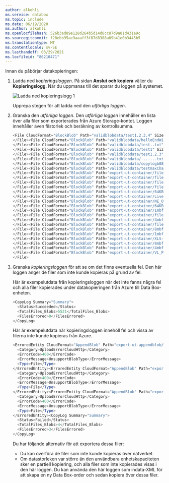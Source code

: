 ```yaml
---
author: alkohli
ms.service: databox
ms.topic: include
ms.date: 06/19/2020
ms.author: alkohli
ms.openlocfilehash: 526b3ad89e128d264b5d14d8cc87d9a81d431a9c
ms.sourcegitcommit: f28ebb95ae9aaaff3f87d8388a09b41e0b3445b5
ms.translationtype: MT
ms.contentlocale: sv-SE
ms.lasthandoff: 03/29/2021
ms.locfileid: "86210471"
---
```

Innan du påbörjar datakopieringen:

1. Ladda ned *kopieringsloggen*. På sidan **Anslut och kopiera** väljer du **Kopieringslogg**. När du uppmanas till det sparar du loggen på systemet. 

    ![Ladda ned kopieringslogg 1](../articles/databox/media/data-box-deploy-export-copy-data/download-copy-log-1.png)

  
    Upprepa stegen för att ladda ned den *utförliga loggen*. 

2. Granska den *utförliga loggen*. Den *utförliga loggen* innehåller en lista över alla filer som exporterades från Azure Storage-kontot. Loggen innehåller även filstorlek och beräkning av kontrollsumma.

    ```powershell
    <File CloudFormat="BlockBlob" Path="validblobdata/test1.2.3.4" Size="1024" crc64="7573843669953104266">
    </File><File CloudFormat="BlockBlob" Path="validblobdata/helloEndWithDot..txt" Size="11" crc64="7320094093915972193">
    </File><File CloudFormat="BlockBlob" Path="validblobdata/test..txt" Size="12" crc64="17906086011702236012">
    </File><File CloudFormat="BlockBlob" Path="validblobdata/test1" Size="1024" crc64="7573843669953104266">
    </File><File CloudFormat="BlockBlob" Path="validblobdata/test1.2.3" Size="1024" crc64="7573843669953104266">
    </File><File CloudFormat="BlockBlob" Path="validblobdata/.......txt" Size="11" crc64="7320094093915972193">
    </File><File CloudFormat="BlockBlob" Path="validblobdata/copylogb08fa3095564421bb550d775fff143ed====..txt" Size="53638" crc64="1147139997367113454">
    </File><File CloudFormat="BlockBlob" Path="validblobdata/testmaxChars-123456790-123456790-123456790-123456790-123456790-123456790-123456790-123456790-123456790-123456790-123456790-123456790-123456790-123456790-123456790-123456790-123456790-123456790-123456790-123456790-12345679" Size="1024" crc64="7573843669953104266">
    </File><File CloudFormat="BlockBlob" Path="export-ut-container/file0" Size="0" crc64="0">
    </File><File CloudFormat="BlockBlob" Path="export-ut-container/file1" Size="0" crc64="0">
    </File><File CloudFormat="BlockBlob" Path="export-ut-container/file4096_000001" Size="4096" crc64="16969371397892565512">
    </File><File CloudFormat="BlockBlob" Path="export-ut-container/file4096_000000" Size="4096" crc64="16969371397892565512">
    </File><File CloudFormat="BlockBlob" Path="export-ut-container/64KB-Seed10.dat" Size="65536" crc64="10746682179555216785">
    </File><File CloudFormat="BlockBlob" Path="export-ut-container/LiveSiteReport_Oct.xlsx" Size="7028" crc64="6103506546789189963">
    </File><File CloudFormat="BlockBlob" Path="export-ut-container/NE_Oct_GeoReport.xlsx" Size="103197" crc64="13305485882546035852">
    </File><File CloudFormat="BlockBlob" Path="export-ut-container/64KB-Seed1.dat" Size="65536" crc64="3140622834011462581">
    </File><File CloudFormat="BlockBlob" Path="export-ut-container/1mbfiles-0-0" Size="1048576" crc64="16086591317856295272">
    </File><File CloudFormat="BlockBlob" Path="export-ut-container/file524288_000001" Size="524288" crc64="8908547729214703832">
    </File><File CloudFormat="BlockBlob" Path="export-ut-container/4mbfiles-0-0" Size="4194304" crc64="1339017920798612765">
    </File><File CloudFormat="BlockBlob" Path="export-ut-container/file524288_000000" Size="524288" crc64="8908547729214703832">
    </File><File CloudFormat="BlockBlob" Path="export-ut-container/8mbfiles-0-1" Size="8388608" crc64="3963298606737216548">
    </File><File CloudFormat="BlockBlob" Path="export-ut-container/1mbfiles-0-1" Size="1048576" crc64="11061759121415905887">
    </File><File CloudFormat="BlockBlob" Path="export-ut-container/XLS-10MB.xls" Size="1199104" crc64="2218419493992437463">
    </File><File CloudFormat="BlockBlob" Path="export-ut-container/8mbfiles-0-0" Size="8388608" crc64="1072783424245035917">
    </File><File CloudFormat="BlockBlob" Path="export-ut-container/4mbfiles-0-1" Size="4194304" crc64="9991307204216370812">
    </File><File CloudFormat="BlockBlob" Path="export-ut-container/VL_Piracy_Negtive10_TPNameAndGCS.xlsx" Size="12398699" crc64="13526033021067702820">
    </File>
    ``````

3. Granska *kopieringsloggen* för att se om det finns eventuella fel. Den här loggen anger de filer som inte kunde kopieras på grund av fel.

    Här är exempelutdata från kopieringsloggen när det inte fanns några fel och alla filer kopierades under datakopieringen från Azure till Data Box-enheten.

    ```powershell
    <CopyLog Summary="Summary">
      <Status>Succeeded</Status>
      <TotalFiles_Blobs>5521</TotalFiles_Blobs>
      <FilesErrored>0</FilesErrored>
    </CopyLog>
    ``` 
    Här är exempelutdata när kopieringsloggen innehöll fel och vissa av filerna inte kunde kopieras från Azure.

    ```powershell
    <ErroredEntity CloudFormat="AppendBlob" Path="export-ut-appendblob/wastorage.v140.3.0.2.nupkg">
      <Category>UploadErrorCloudHttp</Category>
      <ErrorCode>400</ErrorCode>
      <ErrorMessage>UnsupportBlobType</ErrorMessage>
      <Type>File</Type>
    </ErroredEntity><ErroredEntity CloudFormat="AppendBlob" Path="export-ut-appendblob/xunit.console.Primary_2020-05-07_03-54-42-PM_27444.hcsml">
      <Category>UploadErrorCloudHttp</Category>
      <ErrorCode>400</ErrorCode>
      <ErrorMessage>UnsupportBlobType</ErrorMessage>
      <Type>File</Type>
    </ErroredEntity><ErroredEntity CloudFormat="AppendBlob" Path="export-ut-appendblob/xunit.console.Primary_2020-05-07_03-54-42-PM_27444 (1).hcsml">
      <Category>UploadErrorCloudHttp</Category>
      <ErrorCode>400</ErrorCode>
      <ErrorMessage>UnsupportBlobType</ErrorMessage>
      <Type>File</Type>
    </ErroredEntity><CopyLog Summary="Summary">
      <Status>Failed</Status>
      <TotalFiles_Blobs>4</TotalFiles_Blobs>
      <FilesErrored>3</FilesErrored>
    </CopyLog>    
    ```

    Du har följande alternativ för att exportera dessa filer: 

    - Du kan överföra de filer som inte kunde kopieras över nätverket. 
    - Om datastorleken var större än den användbara enhetskapaciteten sker en partiell kopiering, och alla filer som inte kopierades visas i den här loggen. Du kan använda den här loggen som indata-XML för att skapa en ny Data Box-order och sedan kopiera över dessa filer.
